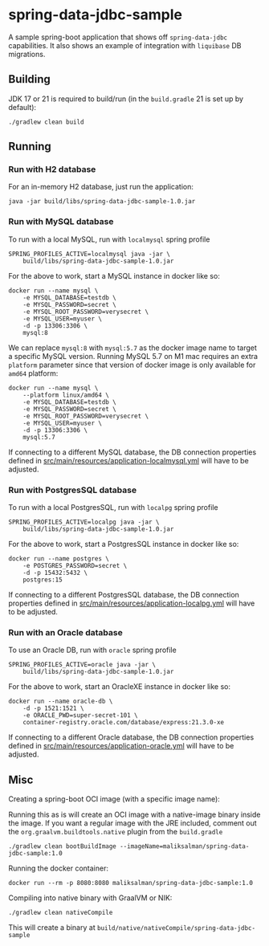 # spring-data-jdbc-sample

A sample spring-boot application that shows off `spring-data-jdbc` capabilities. It also shows an example of integration with `liquibase` DB migrations.

## Building

JDK 17 or 21 is required to build/run (in the `build.gradle` 21 is set up by default): 

```
./gradlew clean build
```

## Running

### Run with H2 database

For an in-memory H2 database, just run the application:

```
java -jar build/libs/spring-data-jdbc-sample-1.0.jar 
```

### Run with MySQL database

To run with a local MySQL, run with `localmysql` spring profile

```
SPRING_PROFILES_ACTIVE=localmysql java -jar \
    build/libs/spring-data-jdbc-sample-1.0.jar
```

For the above to work, start a MySQL instance in docker like so:

```
docker run --name mysql \
    -e MYSQL_DATABASE=testdb \
    -e MYSQL_PASSWORD=secret \
    -e MYSQL_ROOT_PASSWORD=verysecret \
    -e MYSQL_USER=myuser \
    -d -p 13306:3306 \
    mysql:8
```

We can replace `mysql:8` with `mysql:5.7` as the docker image name to target a specific MySQL version. Running MySQL 5.7 on M1 mac requires an extra `platform` parameter since that version of docker image is only available for `amd64` platform:

```
docker run --name mysql \
    --platform linux/amd64 \
    -e MYSQL_DATABASE=testdb \
    -e MYSQL_PASSWORD=secret \
    -e MYSQL_ROOT_PASSWORD=verysecret \
    -e MYSQL_USER=myuser \
    -d -p 13306:3306 \
    mysql:5.7
```

If connecting to a different MySQL database, the DB connection properties defined in  [src/main/resources/application-localmysql.yml](src/main/resources/application-localmysql.yml) will have to be adjusted.

### Run with PostgresSQL database

To run with a local PostgresSQL, run with `localpg` spring profile

```
SPRING_PROFILES_ACTIVE=localpg java -jar \
    build/libs/spring-data-jdbc-sample-1.0.jar
```

For the above to work, start a PostgresSQL instance in docker like so:

```
docker run --name postgres \
    -e POSTGRES_PASSWORD=secret \
    -d -p 15432:5432 \
    postgres:15
```

If connecting to a different PostgresSQL database, the DB connection properties defined in [src/main/resources/application-localpg.yml](src/main/resources/application-localpg.yml) will have to be adjusted.

### Run with an Oracle database

To use an Oracle DB, run with `oracle` spring profile

```
SPRING_PROFILES_ACTIVE=oracle java -jar \
    build/libs/spring-data-jdbc-sample-1.0.jar
```

For the above to work, start an OracleXE instance in docker like so:

```
docker run --name oracle-db \
    -d -p 1521:1521 \
    -e ORACLE_PWD=super-secret-101 \
    container-registry.oracle.com/database/express:21.3.0-xe
```

If connecting to a different Oracle database, the DB connection properties defined in [src/main/resources/application-oracle.yml](src/main/resources/application-oracle.yml) will have to be adjusted.


## Misc

Creating a spring-boot OCI image (with a specific image name):

Running this as is will create an OCI image with a native-image binary inside the image. If you want a regular image with the JRE included, comment out the `org.graalvm.buildtools.native` plugin from the `build.gradle`

```
./gradlew clean bootBuildImage --imageName=maliksalman/spring-data-jdbc-sample:1.0
```

Running the docker container:

```
docker run --rm -p 8080:8080 maliksalman/spring-data-jdbc-sample:1.0
```

Compiling into native binary with GraalVM or NIK:

```
./gradlew clean nativeCompile
```

This will create a binary at `build/native/nativeCompile/spring-data-jdbc-sample`
